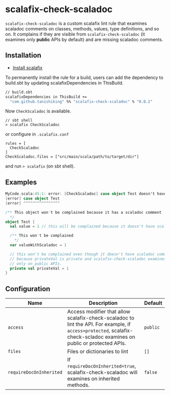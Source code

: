# scalafix-check-scaladoc
`scalafix-check-scaladoc` is a custom scalafix lint rule that examines scaladoc comments on classes, methods, values, type definitions, and so on.
It complains if they are visible from `scalafix-check-scaladoc` (it examines only **public** APIs by default) and are missing scaladoc comments.

## Installation
- [Install scalafix](https://scalacenter.github.io/scalafix/)

To permanently install the rule for a build, users can add the dependency to build.sbt by updating scalafixDependencies in ThisBuild.

```sh
// build.sbt
scalafixDependencies in ThisBuild +=
  "com.github.tanishiking" %% "scalafix-check-scaladoc" % "0.0.2"
```

Now `CheckScaladoc` is available.

```
// sbt shell
> scalafix CheckScaladoc
```

or configure in `.scalafix.conf`

```
rules = [
  CheckScaladoc
]
CheckScaladoc.files = ["src/main/scala/path/to/target/dir"]
```

and run `> scalafix` (on sbt shell).

## Examples
```scala
MyCode.scala:45:1: error: [CheckScaladoc] case object Test doesn't have scaladoc
[error] case object Test
[error] ^^^^^^^^^^^^^^^^
```

```scala
/** This object won't be complained because it has a scaladoc comment
  */
object Test {
  val value = 1 // this will be complained because it doesn't have scaladoc comment

  /** This won't be complained
    */
  var valueWithScaladoc = 1

  // this won't be complained even though it doesn't have scaladoc comment
  // because privateVal is private and scalafix-check-scaladoc examines
  // only on public APIs.
  private val privateVal = 1
}
```

## Configuration
|Name  |Description  |Default  |
|------|-------------|---|
|`access`|Access modifier that allow scalafix-check-scaladoc to lint the API. For example, if `access=protected`, scalafix-check-scladoc examines on public or protected APIs. |`public`  |
|`files`  |Files or dictionaries to lint |`[]`  |
|`requireDocOnInherited`  | If `requireDocOnInherited=true`, scalafix-check-scaladoc will examines on inherited methods.  |`false` |
